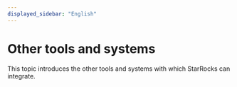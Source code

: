 ```yaml
---
displayed_sidebar: "English"
---
```


# Other tools and systems

This topic introduces the other tools and systems with which StarRocks can integrate.



